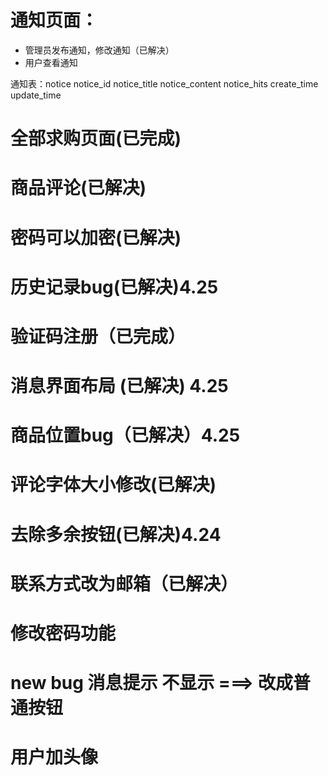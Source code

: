 # 通知页面：
- 管理员发布通知，修改通知（已解决）
- 用户查看通知

通知表：notice
notice_id
notice_title
notice_content
notice_hits
create_time
update_time


# 全部求购页面(已完成)

# 商品评论(已解决)

# 密码可以加密(已解决)

# 历史记录bug(已解决)4.25

# 验证码注册（已完成）



# 消息界面布局 (已解决) 4.25

# 商品位置bug（已解决）4.25

# 评论字体大小修改(已解决)

# 去除多余按钮(已解决)4.24

# 联系方式改为邮箱（已解决）

# 修改密码功能

# new bug 消息提示 不显示 ===> 改成普通按钮

# 用户加头像

